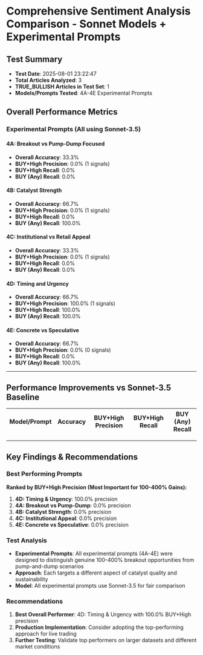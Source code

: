 # Comprehensive Sentiment Analysis Comparison - Sonnet Models + Experimental Prompts

## Test Summary
- **Test Date**: 2025-08-01 23:22:47
- **Total Articles Analyzed**: 3
- **TRUE_BULLISH Articles in Test Set**: 1
- **Models/Prompts Tested**: 4A-4E Experimental Prompts

## Overall Performance Metrics

### Experimental Prompts (All using Sonnet-3.5)
#### 4A: Breakout vs Pump-Dump Focused
- **Overall Accuracy**: 33.3%
- **BUY+High Precision**: 0.0% (1 signals)
- **BUY+High Recall**: 0.0%
- **BUY (Any) Recall**: 0.0%

#### 4B: Catalyst Strength
- **Overall Accuracy**: 66.7%
- **BUY+High Precision**: 0.0% (1 signals)
- **BUY+High Recall**: 0.0%
- **BUY (Any) Recall**: 100.0%

#### 4C: Institutional vs Retail Appeal
- **Overall Accuracy**: 33.3%
- **BUY+High Precision**: 0.0% (1 signals)
- **BUY+High Recall**: 0.0%
- **BUY (Any) Recall**: 0.0%

#### 4D: Timing and Urgency
- **Overall Accuracy**: 66.7%
- **BUY+High Precision**: 100.0% (1 signals)
- **BUY+High Recall**: 100.0%
- **BUY (Any) Recall**: 100.0%

#### 4E: Concrete vs Speculative
- **Overall Accuracy**: 66.7%
- **BUY+High Precision**: 0.0% (0 signals)
- **BUY+High Recall**: 0.0%
- **BUY (Any) Recall**: 100.0%

---

## Performance Improvements vs Sonnet-3.5 Baseline

| Model/Prompt | Accuracy | BUY+High Precision | BUY+High Recall | BUY (Any) Recall |
|--------------|----------|-------------------|-----------------|------------------|

---

## Key Findings & Recommendations

### Best Performing Prompts

**Ranked by BUY+High Precision (Most Important for 100-400% Gains):**

1. **4D: Timing & Urgency**: 100.0% precision
2. **4A: Breakout vs Pump-Dump**: 0.0% precision
3. **4B: Catalyst Strength**: 0.0% precision
4. **4C: Institutional Appeal**: 0.0% precision
5. **4E: Concrete vs Speculative**: 0.0% precision

### Test Analysis
- **Experimental Prompts**: All experimental prompts (4A-4E) were designed to distinguish genuine 100-400% breakout opportunities from pump-and-dump scenarios
- **Approach**: Each targets a different aspect of catalyst quality and sustainability
- **Model**: All experimental prompts use Sonnet-3.5 for fair comparison

### Recommendations
1. **Best Overall Performer**: 4D: Timing & Urgency with 100.0% BUY+High precision
2. **Production Implementation**: Consider adopting the top-performing approach for live trading
3. **Further Testing**: Validate top performers on larger datasets and different market conditions
